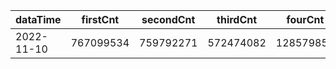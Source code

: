 |dataTime|firstCnt|secondCnt|thirdCnt|fourCnt|winCnt|vrate|wrate|
|-|-|-|-|-|-|-|-|
|2022-11-10|767099534|759792271|572474082|128579857|23363865|.1%|0%|